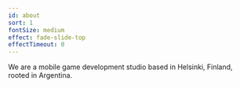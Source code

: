 ```yaml
---
id: about
sort: 1
fontSize: medium
effect: fade-slide-top
effectTimeout: 0
---
```


We are a mobile game development studio based in Helsinki, Finland, rooted in Argentina.